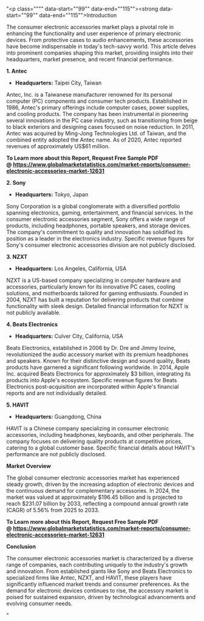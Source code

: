 "<p class="""" data-start=""99"" data-end=""115""><strong data-start=""99"" data-end=""115"">Introduction</strong></p>
<p class="""" data-start=""117"" data-end=""274""><span class=""relative -mx-px my-[-0.2rem] rounded px-px py-[0.2rem]"">The consumer electronic accessories market plays a pivotal role in enhancing the functionality and user experience of primary electronic devices.</span> <span class=""relative -mx-px my-[-0.2rem] rounded px-px py-[0.2rem]"">From protective cases to audio enhancements, these accessories have become indispensable in today's tech-savvy world.</span> <span class=""relative -mx-px my-[-0.2rem] rounded px-px py-[0.2rem]"">This article delves into prominent companies shaping this market, providing insights into their headquarters, market presence, and recent financial performance.</span></p>
<p class="""" data-start=""276"" data-end=""288""><strong data-start=""276"" data-end=""288"">1. Antec</strong></p>
<ul data-start=""290"" data-end=""391"">
<li class="""" data-start=""290"" data-end=""391"">
<p class="""" data-start=""292"" data-end=""391""><strong data-start=""292"" data-end=""309"">Headquarters:</strong> <span class=""relative -mx-px my-[-0.2rem] rounded px-px py-[0.2rem]"">Taipei City, Taiwan</span></p>
</li>
</ul>
<p class="""" data-start=""393"" data-end=""674""><span class=""relative -mx-px my-[-0.2rem] rounded px-px py-[0.2rem]"">Antec, Inc. is a Taiwanese manufacturer renowned for its personal computer (PC) components and consumer tech products.</span> <span class=""relative -mx-px my-[-0.2rem] rounded px-px py-[0.2rem]"">Established in 1986, Antec's primary offerings include computer cases, power supplies, and cooling products.</span> <span class=""relative -mx-px my-[-0.2rem] rounded px-px py-[0.2rem]"">The company has been instrumental in pioneering several innovations in the PC case industry, such as transitioning from beige to black exteriors and designing cases focused on noise reduction.</span> <span class=""relative -mx-px my-[-0.2rem] rounded px-px py-[0.2rem]"">In 2011, Antec was acquired by Ming-Jong Technologies Ltd. of Taiwan, and the combined entity adopted the Antec name.</span> <span class=""relative -mx-px my-[-0.2rem] rounded px-px py-[0.2rem]"">As of 2020, Antec reported revenues of approximately US$61 million.</span></p>
<p class="""" data-start=""393"" data-end=""674""><span class=""relative -mx-px my-[-0.2rem] rounded px-px py-[0.2rem]""><strong>To Learn more about this Report, Request Free Sample PDF @&nbsp;<a href=""https://www.globalmarketstatistics.com/market-reports/consumer-electronic-accessories-market-12631"">https://www.globalmarketstatistics.com/market-reports/consumer-electronic-accessories-market-12631</a></strong></span></p>
<p class="""" data-start=""676"" data-end=""687""><strong data-start=""676"" data-end=""687"">2. Sony</strong></p>
<ul data-start=""689"" data-end=""794"">
<li class="""" data-start=""689"" data-end=""794"">
<p class="""" data-start=""691"" data-end=""794""><strong data-start=""691"" data-end=""708"">Headquarters:</strong> <span class=""relative -mx-px my-[-0.2rem] rounded px-px py-[0.2rem]"">Tokyo, Japan</span></p>
</li>
</ul>
<p class="""" data-start=""796"" data-end=""1001""><span class=""relative -mx-px my-[-0.2rem] rounded px-px py-[0.2rem]"">Sony Corporation is a global conglomerate with a diversified portfolio spanning electronics, gaming, entertainment, and financial services.</span> <span class=""relative -mx-px my-[-0.2rem] rounded px-px py-[0.2rem]"">In the consumer electronic accessories segment, Sony offers a wide range of products, including headphones, portable speakers, and storage devices.</span> <span class=""relative -mx-px my-[-0.2rem] rounded px-px py-[0.2rem]"">The company's commitment to quality and innovation has solidified its position as a leader in the electronics industry.</span> <span class=""relative -mx-px my-[-0.2rem] rounded px-px py-[0.2rem]"">Specific revenue figures for Sony's consumer electronic accessories division are not publicly disclosed.</span></p>
<p class="""" data-start=""1003"" data-end=""1014""><strong data-start=""1003"" data-end=""1014"">3. NZXT</strong></p>
<ul data-start=""1016"" data-end=""1121"">
<li class="""" data-start=""1016"" data-end=""1121"">
<p class="""" data-start=""1018"" data-end=""1121""><strong data-start=""1018"" data-end=""1035"">Headquarters:</strong> <span class=""relative -mx-px my-[-0.2rem] rounded px-px py-[0.2rem]"">Los Angeles, California, USA</span></p>
</li>
</ul>
<p class="""" data-start=""1123"" data-end=""1288""><span class=""relative -mx-px my-[-0.2rem] rounded px-px py-[0.2rem]"">NZXT is a US-based company specializing in computer hardware and accessories, particularly known for its innovative PC cases, cooling solutions, and motherboards tailored for gaming enthusiasts.</span> <span class=""relative -mx-px my-[-0.2rem] rounded px-px py-[0.2rem]"">Founded in 2004, NZXT has built a reputation for delivering products that combine functionality with sleek design.</span> <span class=""relative -mx-px my-[-0.2rem] rounded px-px py-[0.2rem]"">Detailed financial information for NZXT is not publicly available.</span></p>
<p class="""" data-start=""1290"" data-end=""1314""><strong data-start=""1290"" data-end=""1314"">4. Beats Electronics</strong></p>
<ul data-start=""1316"" data-end=""1421"">
<li class="""" data-start=""1316"" data-end=""1421"">
<p class="""" data-start=""1318"" data-end=""1421""><strong data-start=""1318"" data-end=""1335"">Headquarters:</strong> <span class=""relative -mx-px my-[-0.2rem] rounded px-px py-[0.2rem]"">Culver City, California, USA</span></p>
</li>
</ul>
<p class="""" data-start=""1423"" data-end=""1628""><span class=""relative -mx-px my-[-0.2rem] rounded px-px py-[0.2rem]"">Beats Electronics, established in 2006 by Dr. Dre and Jimmy Iovine, revolutionized the audio accessory market with its premium headphones and speakers.</span> <span class=""relative -mx-px my-[-0.2rem] rounded px-px py-[0.2rem]"">Known for their distinctive design and sound quality, Beats products have garnered a significant following worldwide.</span> <span class=""relative -mx-px my-[-0.2rem] rounded px-px py-[0.2rem]"">In 2014, Apple Inc. acquired Beats Electronics for approximately $3 billion, integrating its products into Apple's ecosystem.</span> <span class=""relative -mx-px my-[-0.2rem] rounded px-px py-[0.2rem]"">Specific revenue figures for Beats Electronics post-acquisition are incorporated within Apple's financial reports and are not individually detailed.</span></p>
<p class="""" data-start=""1630"" data-end=""1642""><strong data-start=""1630"" data-end=""1642"">5. HAVIT</strong></p>
<ul data-start=""1644"" data-end=""1749"">
<li class="""" data-start=""1644"" data-end=""1749"">
<p class="""" data-start=""1646"" data-end=""1749""><strong data-start=""1646"" data-end=""1663"">Headquarters:</strong> <span class=""relative -mx-px my-[-0.2rem] rounded px-px py-[0.2rem]"">Guangdong, China</span></p>
</li>
</ul>
<p class="""" data-start=""1751"" data-end=""1916""><span class=""relative -mx-px my-[-0.2rem] rounded px-px py-[0.2rem]"">HAVIT is a Chinese company specializing in consumer electronic accessories, including headphones, keyboards, and other peripherals.</span> <span class=""relative -mx-px my-[-0.2rem] rounded px-px py-[0.2rem]"">The company focuses on delivering quality products at competitive prices, catering to a global customer base.</span> <span class=""relative -mx-px my-[-0.2rem] rounded px-px py-[0.2rem]"">Specific financial details about HAVIT's performance are not publicly disclosed.</span></p>
<p class="""" data-start=""1918"" data-end=""1937""><strong data-start=""1918"" data-end=""1937"">Market Overview</strong></p>
<p class="""" data-start=""1939"" data-end=""2104""><span class=""relative -mx-px my-[-0.2rem] rounded px-px py-[0.2rem]"">The global consumer electronic accessories market has experienced steady growth, driven by the increasing adoption of electronic devices and the continuous demand for complementary accessories.</span> <span class=""relative -mx-px my-[-0.2rem] rounded px-px py-[0.2rem]"">In 2024, the market was valued at approximately $196.45 billion and is projected to reach $231.07 billion by 2033, reflecting a compound annual growth rate (CAGR) of 5.56% from 2025 to 2033.</span></p>
<p class="""" data-start=""1939"" data-end=""2104""><span class=""relative -mx-px my-[-0.2rem] rounded px-px py-[0.2rem]""><strong>To Learn more about this Report, Request Free Sample PDF @&nbsp;<a href=""https://www.globalmarketstatistics.com/market-reports/consumer-electronic-accessories-market-12631"">https://www.globalmarketstatistics.com/market-reports/consumer-electronic-accessories-market-12631</a></strong></span></p>
<p class="""" data-start=""2106"" data-end=""2120""><strong data-start=""2106"" data-end=""2120"">Conclusion</strong></p>
<p class="""" data-start=""2122"" data-end=""2287""><span class=""relative -mx-px my-[-0.2rem] rounded px-px py-[0.2rem]"">The consumer electronic accessories market is characterized by a diverse range of companies, each contributing uniquely to the industry's growth and innovation.</span> <span class=""relative -mx-px my-[-0.2rem] rounded px-px py-[0.2rem]"">From established giants like Sony and Beats Electronics to specialized firms like Antec, NZXT, and HAVIT, these players have significantly influenced market trends and consumer preferences.</span> <span class=""relative -mx-px my-[-0.2rem] rounded px-px py-[0.2rem]"">As the demand for electronic devices continues to rise, the accessory market is poised for sustained expansion, driven by technological advancements and evolving consumer needs.</span></p>"
